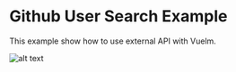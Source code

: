 # Github User Search Example

This example show how to use external API with Vuelm.

![alt text](https://github.com/keuller/vuelm/raw/master/docs/images/gus.png)

